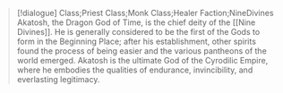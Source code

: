>[!dialogue] Class;Priest Class;Monk Class;Healer Faction;NineDivines
Akatosh, the Dragon God of Time, is the chief deity of the [[Nine Divines]]. He is generally considered to be the first of the Gods to form in the Beginning Place; after his establishment, other spirits found the process of being easier and the various pantheons of the world emerged. Akatosh is the ultimate God of the Cyrodilic Empire, where he embodies the qualities of endurance, invincibility, and everlasting legitimacy.